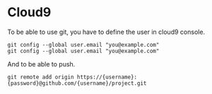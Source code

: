 # Cloud9

To be able to use git, you have to define the user in cloud9 console.

    git config --global user.email "you@example.com"
    git config --global user.email "you@example.com"
    
And to be able to push.

    git remote add origin https://{username}:{password}@github.com/{username}/project.git